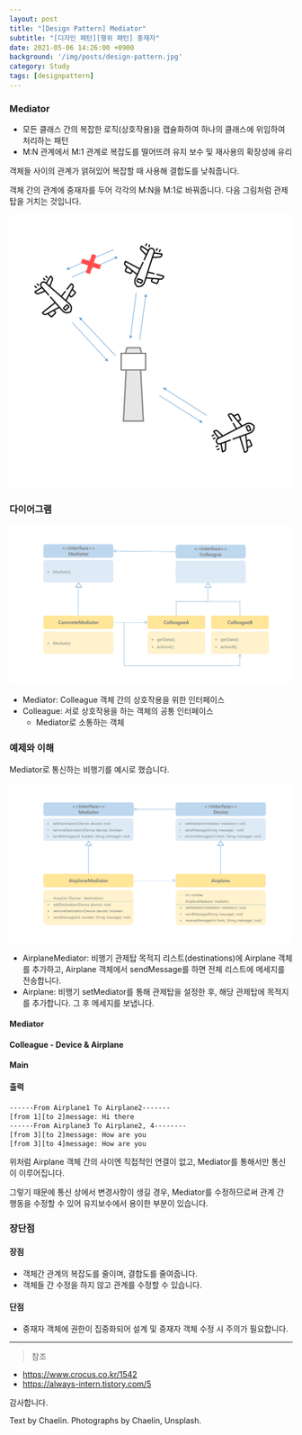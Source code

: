 ```yaml
---
layout: post
title: "[Design Pattern] Mediator"
subtitle: "[디자인 패턴][행위 패턴] 중재자"
date: 2021-05-06 14:26:00 +0900
background: '/img/posts/design-pattern.jpg'
category: Study
tags: [designpattern]
---
```

### Mediator
* 모든 클래스 간의 복잡한 로직(상호작용)을 캡슐화하여 하나의 클래스에 위임하여 처리하는 패턴
* M:N 관계에서 M:1 관계로 복잡도를 떨어뜨려 유지 보수 및 재사용의 확장성에 유리

객체들 사이의 관계가 얽혀있어 복잡할 때 사용해 결합도를 낮춰줍니다.

객체 간의 관계에 중재자를 두어 각각의 M:N을 M:1로 바꿔줍니다. 다음 그림처럼 관제탑을 거치는 것입니다.

<img class="img-fluid" src="/img/posts/inPost/Mediator-01.png">

### 다이어그램
<img class="img-fluid" src="/img/posts/inPost/Mediator-02.png">

* Mediator: Colleague 객체 간의 상호작용을 위한 인터페이스
* Colleague: 서로 상호작용을 하는 객체의 공통 인터페이스 
    * Mediator로 소통하는 객체

### 예제와 이해
Mediator로 통신하는 비행기를 예시로 했습니다.

<img class="img-fluid" src="/img/posts/inPost/Mediator-03.png">

* AirplaneMediator: 비행기 관제탑
    목적지 리스트(destinations)에 Airplane 객체를 추가하고, Airplane 객체에서 sendMessage를 하면 전체 리스트에 메세지를 전송합니다.
* Airplane: 비행기
    setMediator를 통해 관제탑을 설정한 후, 해당 관제탑에 목적지를 추가합니다. 그 후 메세지를 보냅니다.

#### Mediator
<script src="https://gist.github.com/chaelin1211/0b9670122ce45a3bafdc185df8c1bb8b.js"></script>

#### Colleague - Device & Airplane
<script src="https://gist.github.com/chaelin1211/c0018f7249b266468d17fb71e7885e29.js"></script>

#### Main
<script src="https://gist.github.com/chaelin1211/a798186dd0001380185ae708767ddbce.js"></script>

#### 출력
```
------From Airplane1 To Airplane2-------
[from 1][to 2]message: Hi there
------From Airplane3 To Airplane2, 4--------
[from 3][to 2]message: How are you
[from 3][to 4]message: How are you
```

위처럼 Airplane 객체 간의 사이엔 직접적인 연결이 없고, Mediator를 통해서만 통신이 이루어집니다.

그렇기 때문에 통신 상에서 변경사항이 생길 경우, Mediator를 수정하므로써 관계 간 행동을 수정할 수 있어 유지보수에서 용이한 부분이 있습니다.

### 장단점
#### 장점
* 객체간 관계의 복잡도를 줄이며, 결합도를 줄여줍니다.
* 객체들 간 수정을 하지 않고 관계를 수정할 수 있습니다.

#### 단점
* 중재자 객체에 권한이 집중화되어 설계 및 중재자 객체 수정 시 주의가 필요합니다.


*****

> 참조
* <a href="https://www.crocus.co.kr/1542">https://www.crocus.co.kr/1542</a>
* <a href="https://always-intern.tistory.com/5">https://always-intern.tistory.com/5</a>

감사합니다.

<p class = "placeholder">Text by Chaelin. Photographs by Chaelin, Unsplash.</p>